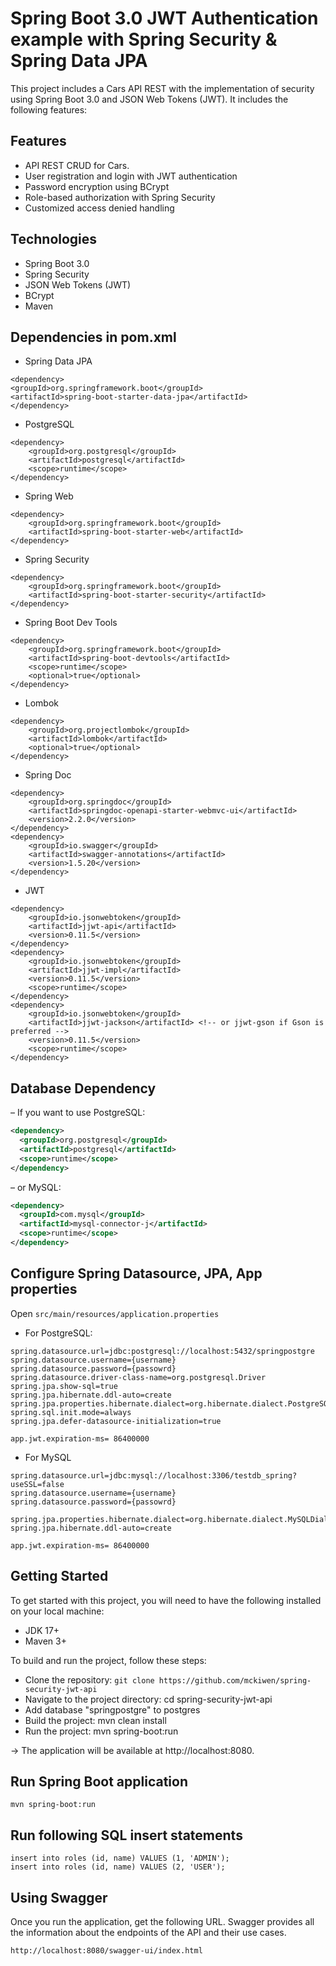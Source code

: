 # Spring Boot 3.0 JWT Authentication example with Spring Security & Spring Data JPA

This project includes a Cars API REST with the implementation of security using Spring Boot 3.0 and JSON Web Tokens (JWT). It includes the following features:

## Features
* API REST CRUD for Cars.
* User registration and login with JWT authentication
* Password encryption using BCrypt
* Role-based authorization with Spring Security
* Customized access denied handling

## Technologies
* Spring Boot 3.0
* Spring Security
* JSON Web Tokens (JWT)
* BCrypt
* Maven

## Dependencies in pom.xml

* Spring Data JPA
```
<dependency>
<groupId>org.springframework.boot</groupId>
<artifactId>spring-boot-starter-data-jpa</artifactId>
</dependency>
```

* PostgreSQL
```
<dependency>
    <groupId>org.postgresql</groupId>
    <artifactId>postgresql</artifactId>
    <scope>runtime</scope>
</dependency>
```

* Spring Web
```
<dependency>
    <groupId>org.springframework.boot</groupId>
    <artifactId>spring-boot-starter-web</artifactId>
</dependency>
```

* Spring Security 
```
<dependency>
    <groupId>org.springframework.boot</groupId>
    <artifactId>spring-boot-starter-security</artifactId>
</dependency>
```

* Spring Boot Dev Tools
```
<dependency>
    <groupId>org.springframework.boot</groupId>
    <artifactId>spring-boot-devtools</artifactId>
    <scope>runtime</scope>
    <optional>true</optional>
</dependency>
```
* Lombok 
```
<dependency>
    <groupId>org.projectlombok</groupId>
    <artifactId>lombok</artifactId>
    <optional>true</optional>
</dependency>
```
* Spring Doc
```
<dependency>
    <groupId>org.springdoc</groupId>
    <artifactId>springdoc-openapi-starter-webmvc-ui</artifactId>
    <version>2.2.0</version>
</dependency>
<dependency>
    <groupId>io.swagger</groupId>
    <artifactId>swagger-annotations</artifactId>
    <version>1.5.20</version>
</dependency>
```
* JWT
```
<dependency>
    <groupId>io.jsonwebtoken</groupId>
    <artifactId>jjwt-api</artifactId>
    <version>0.11.5</version>
</dependency>
<dependency>
    <groupId>io.jsonwebtoken</groupId>
    <artifactId>jjwt-impl</artifactId>
    <version>0.11.5</version>
    <scope>runtime</scope>
</dependency>
<dependency>
    <groupId>io.jsonwebtoken</groupId>
    <artifactId>jjwt-jackson</artifactId> <!-- or jjwt-gson if Gson is preferred -->
    <version>0.11.5</version>
    <scope>runtime</scope>
</dependency>
```

## Database Dependency
– If you want to use PostgreSQL:
```xml
<dependency>
  <groupId>org.postgresql</groupId>
  <artifactId>postgresql</artifactId>
  <scope>runtime</scope>
</dependency>
```
– or MySQL:
```xml
<dependency>
  <groupId>com.mysql</groupId>
  <artifactId>mysql-connector-j</artifactId>
  <scope>runtime</scope>
</dependency>
```
## Configure Spring Datasource, JPA, App properties
Open `src/main/resources/application.properties`
- For PostgreSQL:
```
spring.datasource.url=jdbc:postgresql://localhost:5432/springpostgre
spring.datasource.username={username}
spring.datasource.password={passowrd}
spring.datasource.driver-class-name=org.postgresql.Driver
spring.jpa.show-sql=true
spring.jpa.hibernate.ddl-auto=create
spring.jpa.properties.hibernate.dialect=org.hibernate.dialect.PostgreSQLDialect
spring.sql.init.mode=always
spring.jpa.defer-datasource-initialization=true

app.jwt.expiration-ms= 86400000
```
- For MySQL
```
spring.datasource.url=jdbc:mysql://localhost:3306/testdb_spring?useSSL=false
spring.datasource.username={username}
spring.datasource.password={passowrd}

spring.jpa.properties.hibernate.dialect=org.hibernate.dialect.MySQLDialect
spring.jpa.hibernate.ddl-auto=create

app.jwt.expiration-ms= 86400000
```

## Getting Started
To get started with this project, you will need to have the following installed on your local machine:

* JDK 17+
* Maven 3+


To build and run the project, follow these steps:

* Clone the repository: `git clone https://github.com/mckiwen/spring-security-jwt-api`
* Navigate to the project directory: cd spring-security-jwt-api
* Add database "springpostgre" to postgres
* Build the project: mvn clean install
* Run the project: mvn spring-boot:run

-> The application will be available at http://localhost:8080.

## Run Spring Boot application
```
mvn spring-boot:run
```

## Run following SQL insert statements
```
insert into roles (id, name) VALUES (1, 'ADMIN');
insert into roles (id, name) VALUES (2, 'USER');
```

## Using Swagger

Once you run the application, get the following URL. Swagger provides all the information about the endpoints of the 
API and their use cases.
```
http://localhost:8080/swagger-ui/index.html
```

